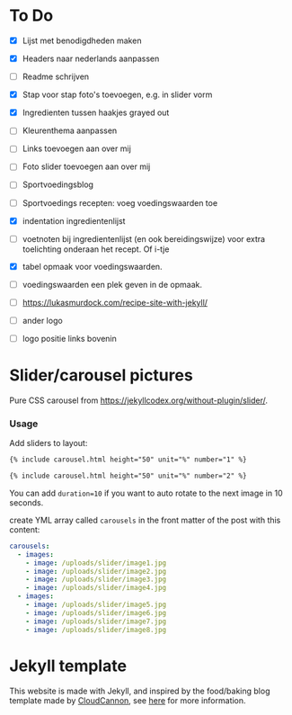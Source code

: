 # To Do
- [x] Lijst met benodigdheden maken
- [x] Headers naar nederlands aanpassen
- [ ] Readme schrijven
- [x] Stap voor stap foto's toevoegen, e.g. in slider vorm
- [x] Ingredienten tussen haakjes grayed out
- [ ] Kleurenthema aanpassen
- [ ] Links toevoegen aan over mij
- [ ] Foto slider toevoegen aan over mij 
- [ ] Sportvoedingsblog 
- [ ] Sportvoedings recepten: voeg voedingswaarden toe
- [x] indentation ingredientenlijst
- [ ] voetnoten bij ingredientenlijst (en ook bereidingswijze) voor extra toelichting onderaan het recept. Of i-tje
- [x] tabel opmaak voor voedingswaarden. 
- [ ] voedingswaarden een plek geven in de opmaak. 
- [ ] https://lukasmurdock.com/recipe-site-with-jekyll/
- [ ] ander logo
- [ ] logo positie links bovenin 


# Slider/carousel pictures
Pure CSS carousel from https://jekyllcodex.org/without-plugin/slider/. 

### Usage
Add sliders to layout: 
```html
{% include carousel.html height="50" unit="%" number="1" %}

{% include carousel.html height="50" unit="%" number="2" %}
```
You can add `duration=10` if you want to auto rotate to the next image in 10 seconds. 


create YML array called `carousels` in the front matter of the post with this content: 
```yml
carousels:
  - images: 
    - image: /uploads/slider/image1.jpg
    - image: /uploads/slider/image2.jpg
    - image: /uploads/slider/image3.jpg
    - image: /uploads/slider/image4.jpg
  - images: 
    - image: /uploads/slider/image5.jpg
    - image: /uploads/slider/image6.jpg
    - image: /uploads/slider/image7.jpg
    - image: /uploads/slider/image8.jpg
```


# Jekyll template

This website is made with Jekyll, and inspired by the food/baking blog template made by [CloudCannon](http://cloudcannon.com/), see [here](https://github.com/CloudCannon/treat-jekyll-template) for more information.